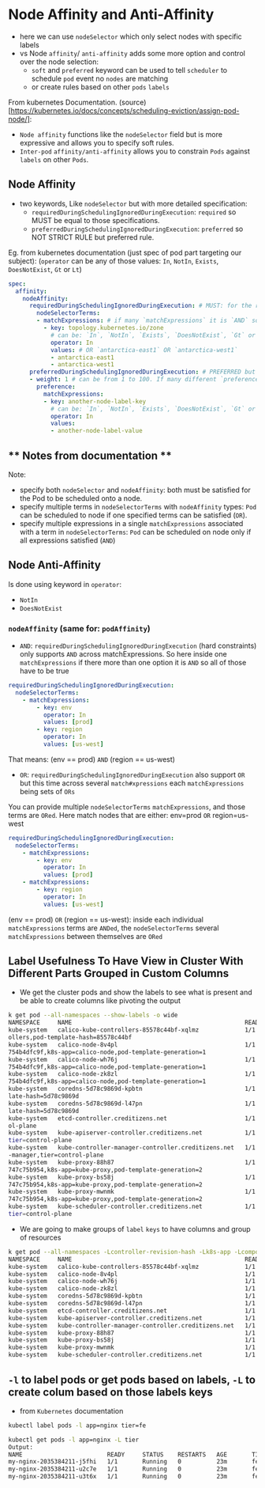 # Node Affinity and Anti-Affinity

- here we can use `nodeSelector` which only select nodes with specific labels
- vs Node `affinity`/ `anti-affinity` adds some more option and control over the node selection:
  - `soft` and `preferred` keyword can be used to tell `scheduler` to schedule `pod` event no `nodes` are matching
  - or create rules based on other `pods` `labels`

From kubernetes Documentation. (source)[https://kubernetes.io/docs/concepts/scheduling-eviction/assign-pod-node/]:
- `Node affinity` functions like the `nodeSelector` field but is more expressive and allows you to specify soft rules.
- `Inter-pod` `affinity/anti-affinity` allows you to constrain `Pods` against `labels` on other `Pods`.

## Node Affinity
- two keywords, Like `nodeSelector` but with more detailed specification:
  - `requiredDuringSchedulingIgnoredDuringExecution`: `required` so MUST be equal to those specifications.
  - `preferredDuringSchedulingIgnoredDuringExecution`: `preferred` so NOT STRICT RULE but preferred rule.

Eg. from kubernetes documentation (just spec of pod part targeting our subject):
(`operator` can be any of those values: `In`, `NotIn`, `Exists`, `DoesNotExist`, `Gt` or `Lt`)
```yaml
spec:
  affinity:
    nodeAffinity:
      requiredDuringSchedulingIgnoredDuringExecution: # MUST: for the rules coming after that
        nodeSelectorTerms:
        - matchExpressions: # if many `matchExpressions` it is `AND` so all have to match for `pod` to be scheduled
          - key: topology.kubernetes.io/zone
            # can be: `In`, `NotIn`, `Exists`, `DoesNotExist`, `Gt` or `Lt`
            operator: In
            values: # OR `antarctica-east1` OR `antarctica-west1`
            - antarctica-east1
            - antarctica-west1
      preferredDuringSchedulingIgnoredDuringExecution: # PREFERRED but not obliged to: for the rules coming after that
      - weight: 1 # can be from 1 to 100. If many different `preferences` `weight` is calculated. `Nodes` satisfying highest score are prioritized
        preference:
          matchExpressions:
          - key: another-node-label-key
            # can be: `In`, `NotIn`, `Exists`, `DoesNotExist`, `Gt` or `Lt`
            operator: In
            values:
            - another-node-label-value
```

## ** Notes from documentation **
Note:
- specify both `nodeSelector` and `nodeAffinity`: both must be satisfied for the Pod to be scheduled onto a node.
- specify multiple terms in `nodeSelectorTerms` with `nodeAffinity` types:  `Pod` can be scheduled to node if one specified terms can be satisfied (`OR`).
- specify multiple expressions in a single `matchExpressions` associated with a term in `nodeSelectorTerms`: `Pod` can be scheduled on node only if all expressions satisfied (`AND`)

## Node Anti-Affinity
Is done using keyword in `operator`:
- `NotIn`
- `DoesNotExist`


### `nodeAffinity` (same for: `podAffinity`)
- `AND`: `requiredDuringSchedulingIgnoredDuringExecution` (hard constraints) only supports `AND` across matchExpressions.
  So here inside one `matchExpressions` if there more than one option it is `AND` so all of those have to be true
```yaml
requiredDuringSchedulingIgnoredDuringExecution:
  nodeSelectorTerms:
    - matchExpressions:
        - key: env
          operator: In
          values: [prod]
        - key: region
          operator: In
          values: [us-west]
```
That means: (env == prod) `AND` (region == us-west)

- `OR`: `requiredDuringSchedulingIgnoredDuringExecution` also support `OR` but this time across several `match#xpressions` each `matchExpressions` being sets of `ORs`

You can provide multiple `nodeSelectorTerms` `matchExpressions`, and those terms are `ORed`.
Here match nodes that are either: env=prod `OR` region=us-west
```yaml
requiredDuringSchedulingIgnoredDuringExecution:
  nodeSelectorTerms:
    - matchExpressions:
        - key: env
          operator: In
          values: [prod]
    - matchExpressions:
        - key: region
          operator: In
          values: [us-west]
```
(env == prod) `OR` (region == us-west): inside each individual `matchExpressions` terms are `ANDed`, the `nodeSelectorTerms` several `matchExpressions` between themselves are `ORed`

## Label Usefulness To Have View in Cluster With Different Parts Grouped in Custom Columns

- We get the cluster pods and show the labels to see what is present and be able to create columns like pivoting the output
```bash
k get pod --all-namespaces --show-labels -o wide
NAMESPACE     NAME                                                 READY   STATUS    RESTARTS        AGE     IP                NODE                         NOMINATED NODE   READINESS GATES   LABELS
kube-system   calico-kube-controllers-85578c44bf-xqlmz             1/1     Running   4 (133m ago)    4d15h   172.16.247.185    controller.creditizens.net   <none>           <none>            k8s-app=calico-kube-contr
ollers,pod-template-hash=85578c44bf
kube-system   calico-node-8v4pl                                    1/1     Running   19 (133m ago)   623d    192.168.186.146   controller.creditizens.net   <none>           <none>            controller-revision-hash=
754b4dfc9f,k8s-app=calico-node,pod-template-generation=1
kube-system   calico-node-wh76j                                    1/1     Running   6 (133m ago)    623d    192.168.186.147   node1.creditizens.net        <none>           <none>            controller-revision-hash=
754b4dfc9f,k8s-app=calico-node,pod-template-generation=1
kube-system   calico-node-zk8zl                                    1/1     Running   7 (133m ago)    623d    192.168.186.148   node2.creditizens.net        <none>           <none>            controller-revision-hash=
754b4dfc9f,k8s-app=calico-node,pod-template-generation=1
kube-system   coredns-5d78c9869d-kpbtn                             1/1     Running   5 (133m ago)    5d17h   172.16.247.183    controller.creditizens.net   <none>           <none>            k8s-app=kube-dns,pod-temp
late-hash=5d78c9869d
kube-system   coredns-5d78c9869d-l47pn                             1/1     Running   4 (133m ago)    4d15h   172.16.247.184    controller.creditizens.net   <none>           <none>            k8s-app=kube-dns,pod-temp
late-hash=5d78c9869d
kube-system   etcd-controller.creditizens.net                      1/1     Running   5 (133m ago)    5d18h   192.168.186.146   controller.creditizens.net   <none>           <none>            component=etcd,tier=contr
ol-plane
kube-system   kube-apiserver-controller.creditizens.net            1/1     Running   6 (133m ago)    5d18h   192.168.186.146   controller.creditizens.net   <none>           <none>            component=kube-apiserver,
tier=control-plane
kube-system   kube-controller-manager-controller.creditizens.net   1/1     Running   14 (133m ago)   5d18h   192.168.186.146   controller.creditizens.net   <none>           <none>            component=kube-controller
-manager,tier=control-plane
kube-system   kube-proxy-88h87                                     1/1     Running   4 (133m ago)    5d17h   192.168.186.147   node1.creditizens.net        <none>           <none>            controller-revision-hash=
747c75b954,k8s-app=kube-proxy,pod-template-generation=2
kube-system   kube-proxy-bs58j                                     1/1     Running   5 (133m ago)    5d17h   192.168.186.148   node2.creditizens.net        <none>           <none>            controller-revision-hash=
747c75b954,k8s-app=kube-proxy,pod-template-generation=2
kube-system   kube-proxy-mwnmk                                     1/1     Running   5 (133m ago)    5d17h   192.168.186.146   controller.creditizens.net   <none>           <none>            controller-revision-hash=
747c75b954,k8s-app=kube-proxy,pod-template-generation=2
kube-system   kube-scheduler-controller.creditizens.net            1/1     Running   14 (133m ago)   5d18h   192.168.186.146   controller.creditizens.net   <none>           <none>            component=kube-scheduler,
tier=control-plane
```

- We are going to make groups of `label` `keys` to have columns and group of resources
 
```bash
k get pod --all-namespaces -Lcontroller-revision-hash -Lk8s-app -Lcomponent 
NAMESPACE     NAME                                                 READY   STATUS    RESTARTS         AGE     CONTROLLER-REVISION-HASH   K8S-APP                   COMPONENT
kube-system   calico-kube-controllers-85578c44bf-xqlmz             1/1     Running   4 (3h21m ago)    4d16h                              calico-kube-controllers   
kube-system   calico-node-8v4pl                                    1/1     Running   19 (3h21m ago)   623d    754b4dfc9f                 calico-node               
kube-system   calico-node-wh76j                                    1/1     Running   6 (3h21m ago)    623d    754b4dfc9f                 calico-node               
kube-system   calico-node-zk8zl                                    1/1     Running   7 (3h21m ago)    623d    754b4dfc9f                 calico-node               
kube-system   coredns-5d78c9869d-kpbtn                             1/1     Running   5 (3h21m ago)    5d18h                              kube-dns                  
kube-system   coredns-5d78c9869d-l47pn                             1/1     Running   4 (3h21m ago)    4d16h                              kube-dns                  
kube-system   etcd-controller.creditizens.net                      1/1     Running   5 (3h21m ago)    5d19h                                                        etcd
kube-system   kube-apiserver-controller.creditizens.net            1/1     Running   6 (3h21m ago)    5d19h                                                        kube-apiserver
kube-system   kube-controller-manager-controller.creditizens.net   1/1     Running   14 (3h21m ago)   5d19h                                                        kube-controller-manager
kube-system   kube-proxy-88h87                                     1/1     Running   4 (3h21m ago)    5d19h   747c75b954                 kube-proxy                
kube-system   kube-proxy-bs58j                                     1/1     Running   5 (3h21m ago)    5d19h   747c75b954                 kube-proxy                
kube-system   kube-proxy-mwnmk                                     1/1     Running   5 (3h21m ago)    5d19h   747c75b954                 kube-proxy                
kube-system   kube-scheduler-controller.creditizens.net            1/1     Running   14 (3h21m ago)   5d19h                                                        kube-scheduler 
```

## `-l` to label pods or get pods based on labels, `-L` to create colum based on those labels keys

- from `Kubernetes` documentation
```bash
kubectl label pods -l app=nginx tier=fe

kubectl get pods -l app=nginx -L tier
Output:
NAME                        READY     STATUS    RESTARTS   AGE       TIER
my-nginx-2035384211-j5fhi   1/1       Running   0          23m       fe
my-nginx-2035384211-u2c7e   1/1       Running   0          23m       fe
my-nginx-2035384211-u3t6x   1/1       Running   0          23m       fe
```
